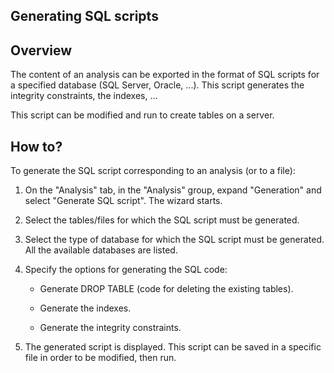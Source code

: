 


## Generating SQL scripts
			



<a name="NOTE1"></a>
<a name="NOTE1_1"></a>


## Overview
<a name="overview_ELTTEXTE000089"></a>
The content of an analysis can be exported in the format of SQL scripts for a specified database (SQL Server, Oracle, ...). This script generates the integrity constraints, the indexes, ...

This script can be modified and run to create tables on a server. 

<a name="NOTE2"></a>
<a name="NOTE2_1"></a>


## How to?
<a name="how_ELTTEXTE000113"></a>
To generate the SQL script corresponding to an analysis (or to a file):

1. On the "Analysis" tab, in the "Analysis" group, expand "Generation" and select "Generate SQL script". The wizard starts.

2. Select the tables/files for which the SQL script must be generated.

3. Select the type of database for which the SQL script must be generated. All the available databases are listed.

4. Specify the options for generating the SQL code:

	- Generate DROP TABLE (code for deleting the existing tables).

	- Generate the indexes.

	- Generate the integrity constraints.




5. The generated script is displayed. This script can be saved in a specific file in order to be modified, then run.





